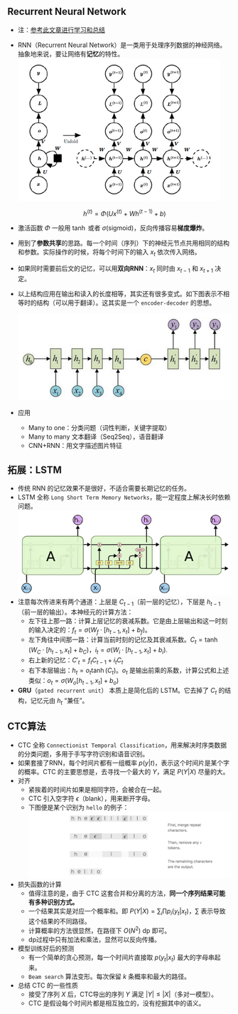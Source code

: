 ## Recurrent Neural Network

+ 注：[参考此文章进行学习和总结](https://blog.csdn.net/zhaojc1995/article/details/80572098)
+ RNN（Recurrent Neural Network）是一类用于处理序列数据的神经网络。抽象地来说，要让网络有**记忆**的特性。
	![](RNN_cell.png)

     $$h^{(t)}=\Phi(Ux^{(t)}+Wh^{(t-1)}+b)$$
+ 激活函数 $\Phi$ 一般用 $\tanh$ 或者 $\sigma$(sigmoid)，反向传播容易**梯度爆炸**。
+ 用到了**参数共享**的思路。每一个时间（序列）下的神经元节点共用相同的结构和参数。实际操作的时候，将每个时间下的输入 $x_t$ 依次传入网络。
+ 如果同时需要前后文的记忆，可以用**双向RNN**：$x_t$ 同时由 $x_{t-1}$ 和 $x_{t+1}$ 决定。
+ 以上结构应用在输出和读入的长度相等，其实还有很多变式。如下图表示不相等时的结构（可以用于翻译）。这其实是一个 `encoder-decoder` 的思想。

	![](RNN_cell2.png)
+ 应用
	- Many to one：分类问题（词性判断，关键字提取）
	- Many to many 文本翻译（Seq2Seq），语音翻译
	- CNN+RNN：用文字描述图片特征

## 拓展：LSTM

+ 传统 RNN 的记忆效果不是很好，不适合需要长期记忆的任务。
+ LSTM 全称 `Long Short Term Memory Networks`，能一定程度上解决长时依赖问题。
	![](RNN_LSTM.png)
+ 注意每次传进来有两个通道：上层是 $C_{t-1}$（前一层的记忆），下层是 $h_{t-1}$（前一层的输出）。本神经元的计算方法：
	- 左下往上那一路：计算上层记忆的衰减系数。它是由上层输出和这一时刻的输入决定的：$f_t=\sigma(W_f \cdot [h_{t-1},x_t]+b_f)$。
	- 左下角往中间那一路：计算当前时刻的记忆及其衰减系数。$C_t=\tanh(W_C \cdot [h_{t-1},x_t] + b_C)$，$i_t=\sigma(W_i \cdot [h_{t-1},x_t]+b_i)$.
	- 右上新的记忆：$C'_t=f_tC_{t-1}+i_tC_t$
	- 右下本层输出：$h_t=o_t \tanh(C_t)$。$o_t$ 是输出前乘的系数，计算公式和上述类似：$o_t=\sigma(W_o[h_{t-1},x_t]+b_o)$
+ **GRU**（`gated recurrent unit`） 本质上是简化后的 LSTM。它去掉了 $C_t$ 的结构，记忆元由 $h_t$ “兼任”。

## CTC算法

+ CTC 全称 `Connectionist Temporal Classification`，用来解决时序类数据的分类问题，多用于手写字符识别和语音识别。
+ 如果套接了RNN，每个时间片都有一组概率 $p(y|t)$，表示这个时间片是某个字的概率。CTC 的主要思想是，去寻找一个最大的 $Y$，满足 $P(Y|X)$ 尽量的大。
+ 对齐
	- 紧挨着的时间片如果是相同字符，会被合在一起。
	- CTC 引入空字符 $\epsilon$（blank），用来断开字母。
	- 下图便是某个识别为 `hello` 的例子：
		![](CTC.png)
+ 损失函数的计算
	- 值得注意的是，由于 CTC 这套合并和分离的方法，**同一个序列结果可能有多种识别方式。**
	- 一个结果其实是对应一个概率和。即 $P(Y|X)=\sum_i \prod p_i(y_t|x_t)$，$\sum$ 表示导致这个结果的不同路径。
	- 计算概率的方法很显然，在路径下 $O(N^2)$ dp 即可。
	- dp过程中只有加法和乘法，显然可以反向传播。
+ 模型训练好后的预测
	- 有一个简单的贪心预测，每一个时间片直接取 $p(y_t|x_t)$ 最大的字母串起来。
	- `Beam search` 算法变形。每次保留 $k$ 条概率和最大的路径。
+ 总结 CTC 的一些性质
	- 接受了序列 $X$ 后，CTC导出的序列 $Y$ 满足 $|Y| \leq |X|$（多对一模型）。
	- CTC 是假设每个时间片都是相互独立的，没有挖掘其中的语义。